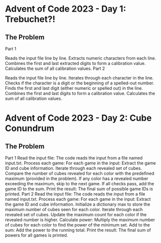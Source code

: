 # Advent of Code 2023 - Day 1: Trebuchet?!

## The Problem

Part 1

Reads the input file line by line.
Extracts numeric characters from each line.
Combines the first and last extracted digits to form a calibration value.
Calculates the sum of all calibration values.
Part 2

Reads the input file line by line.
Iterates through each character in the line.
Checks if the character is a digit or the beginning of a spelled-out number.
Finds the first and last digit (either numeric or spelled out) in the line.
Combines the first and last digits to form a calibration value.
Calculates the sum of all calibration values.


# Advent of Code 2023 - Day 2: Cube Conundrum

## The Problem

Part 1
Read the input file: The code reads the input from a file named input.txt.
Process each game: For each game in the input:
Extract the game ID and cube information.
Iterate through each revealed set of cubes.
Compare the number of cubes revealed for each color with the predefined maximum (provided in the problem).
If any color has a revealed number exceeding the maximum, skip to the next game.
If all checks pass, add the game ID to the sum.
Print the result: The final sum of possible game IDs is printed.
Part 2
Read the input file: The code reads the input from a file named input.txt.
Process each game: For each game in the input:
Extract the game ID and cube information.
Initialize a dictionary max to store the maximum number of cubes seen for each color.
Iterate through each revealed set of cubes.
Update the maximum count for each color if the revealed number is higher.
Calculate power: Multiply the maximum number of cubes for each color to find the power of the minimum set.
Add to the sum: Add the power to the running total.
Print the result: The final sum of powers for all games is printed.






